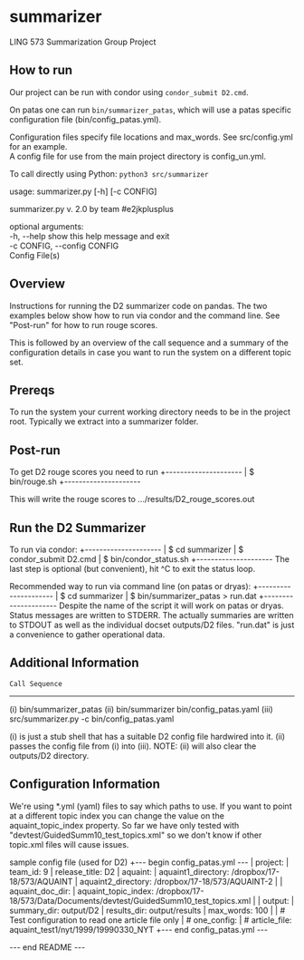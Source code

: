 # summarizer
LING 573 Summarization Group Project

## How to run

Our project can be run with condor using `condor_submit D2.cmd`.  

On patas one can run `bin/summarizer_patas`, which will use a patas specific configuration file (bin/config_patas.yml).  

Configuration files specify file locations and max_words. See src/config.yml for an example.  
A config file for use from the main project directory is config_un.yml.  

To call directly using Python:  `python3 src/summarizer`

usage: summarizer.py [-h] [-c CONFIG]  

summarizer.py v. 2.0 by team #e2jkplusplus  

optional arguments:  
  -h, --help            show this help message and exit  
  -c CONFIG, --config CONFIG  
                        Config File(s)  

## Overview

Instructions for running the D2 summarizer code on pandas.
The two examples below show how to run via condor and the command line.
See "Post-run" for how to run rouge scores.

This is followed by an overview of the call sequence and a summary
of the configuration details in case you want to run the system on
a different topic set.


## Prereqs

To run the system your current working directory needs to be in the project root.
Typically we extract into a summarizer folder.


## Post-run

To get D2 rouge scores you need to run
+---------------------
|    $ bin/rouge.sh
+---------------------

This will write the rouge scores to .../results/D2_rouge_scores.out


## Run the D2 Summarizer

To run via condor:
+---------------------
|  $ cd summarizer
|  $ condor_submit D2.cmd
|  $ bin/condor_status.sh
+---------------------
The last step is optional (but convenient), hit ^C to exit the status loop.


Recommended way to run via command line (on patas or dryas):
+---------------------
|  $ cd summarizer
|  $ bin/summarizer_patas > run.dat
+---------------------
Despite the name of the script it will work on patas or dryas.
Status messages are written to STDERR.
The actually summaries are written to STDOUT as well as the
individual docset outputs/D2 files.  "run.dat" is just a
convenience to gather operational data.

## Additional Information

    Call Sequence
-------------------------------------
  (i)   bin/summarizer_patas
 (ii)   bin/summarizer bin/config_patas.yaml
(iii)   src/summarizer.py -c bin/config_patas.yaml

(i) is just a stub shell that has a suitable D2 config file hardwired into it.
(ii) passes the config file from (i) into (iii).
     NOTE: (ii) will also clear the outputs/D2 directory.


## Configuration Information

We're using \*.yml (yaml) files to say which paths to use.
If you want to point at a different topic index you can change
the value on the aquaint_topic_index property.
So far we have only tested with "devtest/GuidedSumm10_test_topics.xml"
so we don't know if other topic.xml files will cause issues.


sample config file (used for D2)
+--- begin config_patas.yml ---
| project:
|     team_id: 9
|     release_title: D2
| aquaint:
|     aquaint1_directory: /dropbox/17-18/573/AQUAINT
|     aquaint2_directory: /dropbox/17-18/573/AQUAINT-2
| 
|     aquaint_doc_dir: 
|     aquaint_topic_index: /dropbox/17-18/573/Data/Documents/devtest/GuidedSumm10_test_topics.xml
| 
| output:
|     summary_dir: output/D2
|     results_dir: output/results
|     max_words: 100
| 
| # Test configuration to read one article file only
| # one_config:
| #    article_file: aquaint_test1/nyt/1999/19990330_NYT
+--- end config_patas.yml ---

--- end README ---
